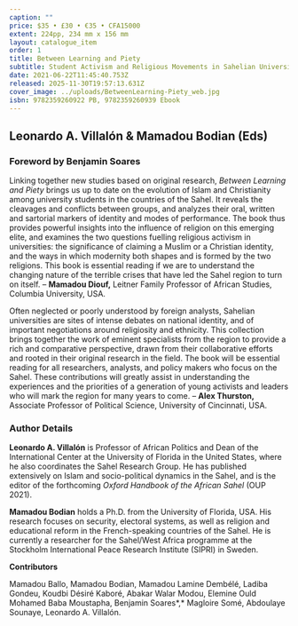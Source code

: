 ```yaml
---
caption: ""
price: $35 • £30 • €35 • CFA15000
extent: 224pp, 234 mm x 156 mm
layout: catalogue_item
order: 1
title: Between Learning and Piety
subtitle: Student Activism and Religious Movements in Sahelian Universities
date: 2021-06-22T11:45:40.753Z
released: 2025-11-30T19:57:13.631Z
cover_image: ../uploads/BetweenLearning-Piety_web.jpg
isbn: 9782359260922 PB, 9782359260939 Ebook
---
```

## Leonardo A. Villalón & Mamadou Bodian (Eds)

### Foreword by Benjamin Soares

Linking together new studies based on original research, *Between Learning and Piety* brings us up to date on the evolution of Islam and Christianity among university students in the countries of the Sahel. It reveals the cleavages and conflicts between groups, and analyzes their oral, written and sartorial markers of identity and modes of performance. The book thus provides powerful insights into the influence of religion on this emerging elite, and examines the two questions fuelling religious activism in universities: the significance of claiming a Muslim or a Christian identity, and the ways in which modernity both shapes and is formed by the two religions. This book is essential reading if we are to understand the changing nature of the terrible crises that have led the Sahel region to turn on itself. – **Mamadou Diouf,** Leitner Family Professor of African Studies, Columbia University, USA.

Often neglected or poorly understood by foreign analysts, Sahelian universities are sites of intense debates on national identity, and of important negotiations around religiosity and ethnicity. This collection brings together the work of eminent specialists from the region to provide a rich and comparative perspective, drawn from their collaborative efforts and rooted in their original research in the field. The book will be essential reading for all researchers, analysts, and policy makers who focus on the Sahel. These contributions will greatly assist in understanding the experiences and the priorities of a generation of young activists and leaders who will mark the region for many years to come. – **Alex Thurston,** Associate Professor of Political Science, University of Cincinnati, USA.

### Author Details

**Leonardo A. Villalón** is Professor of African Politics and Dean of the International Center at the University of Florida in the United States, where he also coordinates the Sahel Research Group. He has published extensively on Islam and socio-political dynamics in the Sahel, and is the editor of the forthcoming *Oxford Handbook of the African Sahel* (OUP 2021).

**Mamadou Bodian** holds a Ph.D. from the University of Florida, USA. His research focuses on security, electoral systems, as well as religion and educational reform in the French-speaking countries of the Sahel. He is currently a researcher for the Sahel/West Africa programme at the Stockholm International Peace Research Institute (SIPRI) in Sweden.

**Contributors**

Mamadou Ballo, Mamadou Bodian, Mamadou Lamine Dembélé, Ladiba Gondeu, Koudbi Désiré Kaboré, Abakar Walar Modou, Elemine Ould Mohamed Baba Moustapha, Benjamin Soares*,* Magloire Somé, Abdoulaye Sounaye, Leonardo A. Villalón.